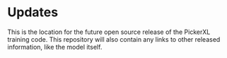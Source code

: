 # Updates

This is the location for the future open source release of the PickerXL training code. This repository will also contain any links to other released information, like the model itself.
